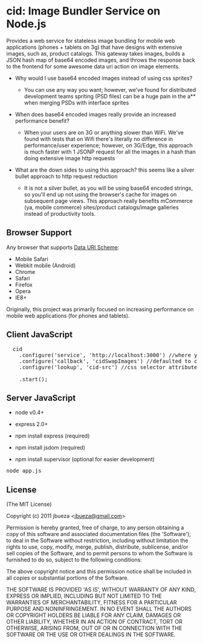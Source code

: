 # cid: Image Bundler Service on Node.js

  Provides a web service for stateless image bundling for mobile web applications (phones + tablets on 3g) that have
  designs with extensive images, such as, product catalogs. This gateway takes images,
  builds a JSON hash map of base64 encoded images, and throws the response back to the frontend for
  some awesome data uri action on image elements.

  * Why would I use base64 encoded images instead of using css sprites?
    * You can use any way you want; however, we've found for distributed development teams spriting (PSD files) can be
    a huge pain in the a** when merging PSDs with interface sprites
    
  * When does base64 encoded images really provide an increased performance benefit?
    * When your users are on 3G or anything slower than WiFi. We've found with tests that on Wifi
    there's literally no difference in performance/user experience; however, on 3G/Edge, this approach
    is much faster with 1 JSONP request for all the images in a hash than doing extensive image http requests
    
  * What are the down sides to using this approach? this seems like a silver bullet approach to http request reduction
    * It is not a silver bullet, as you will be using base64 encoded strings, so you'll end up
    not using the browser's cache for images on subsequent page views. This approach really benefits
    mCommerce (ya, mobile commerce) sites/product catalogs/image galleries instead of productivity tools.
  
## Browser Support

Any browser that supports [Data URI Scheme](http://en.wikipedia.org/wiki/Data_URI_scheme):

* Mobile Safari
* Webkit mobile (Android)
* Chrome
* Safari
* Firefox
* Opera
* IE8+

Originally, this project was primarily focused on increasing performance on mobile web applications (for phones and tablets).
  
## Client JavaScript

<pre>
  cid
    .configure('service', 'http://localhost:3000') //where your nodejs service is hosted
    .configure('callback', 'cidSwapImages') //defaulted to cidSwap
    .configure('lookup', 'cid-src') //css selector attribute for what you want swapped in for b64 strings
    
    .start();
</pre>


## Server JavaScript

* node v0.4+
* express 2.0+

* npm install express (required)
* npm install jsdom (required)
* npm install supervisor (optional for easier development)

<pre>node app.js</pre>

## License 

(The MIT License)

Copyright (c) 2011 jbueza &lt;jbueza@gmail.com&gt;

Permission is hereby granted, free of charge, to any person obtaining
a copy of this software and associated documentation files (the
'Software'), to deal in the Software without restriction, including
without limitation the rights to use, copy, modify, merge, publish,
distribute, sublicense, and/or sell copies of the Software, and to
permit persons to whom the Software is furnished to do so, subject to
the following conditions:

The above copyright notice and this permission notice shall be
included in all copies or substantial portions of the Software.

THE SOFTWARE IS PROVIDED 'AS IS', WITHOUT WARRANTY OF ANY KIND,
EXPRESS OR IMPLIED, INCLUDING BUT NOT LIMITED TO THE WARRANTIES OF
MERCHANTABILITY, FITNESS FOR A PARTICULAR PURPOSE AND NONINFRINGEMENT.
IN NO EVENT SHALL THE AUTHORS OR COPYRIGHT HOLDERS BE LIABLE FOR ANY
CLAIM, DAMAGES OR OTHER LIABILITY, WHETHER IN AN ACTION OF CONTRACT,
TORT OR OTHERWISE, ARISING FROM, OUT OF OR IN CONNECTION WITH THE
SOFTWARE OR THE USE OR OTHER DEALINGS IN THE SOFTWARE.